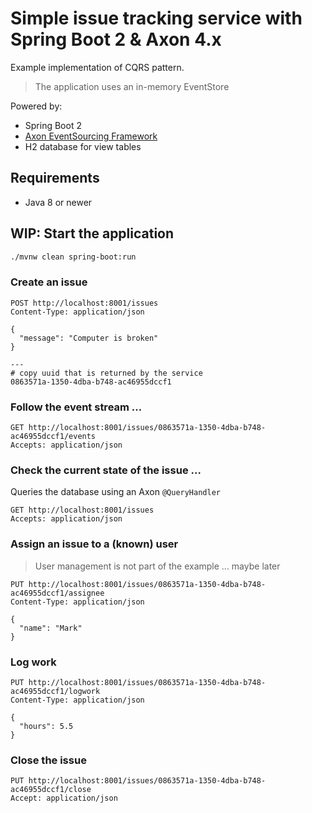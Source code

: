 # Simple issue tracking service with Spring Boot 2 & Axon 4.x

Example implementation of CQRS pattern.

> The application uses an in-memory EventStore

Powered by:
* Spring Boot 2
* [Axon EventSourcing Framework](https://axoniq.io/)
* H2 database for view tables 

## Requirements

* Java 8 or newer

## WIP: Start the application

```bash
./mvnw clean spring-boot:run
```

### Create an issue

```
POST http://localhost:8001/issues
Content-Type: application/json

{
  "message": "Computer is broken"
}

---
# copy uuid that is returned by the service
0863571a-1350-4dba-b748-ac46955dccf1
```

### Follow the event stream ...

```
GET http://localhost:8001/issues/0863571a-1350-4dba-b748-ac46955dccf1/events
Accepts: application/json
```


### Check the current state of the issue ...
Queries the database using an Axon `@QueryHandler`
```
GET http://localhost:8001/issues
Accepts: application/json
```


### Assign an issue to a (known) user
> User management is not part of the example ... maybe later
```
PUT http://localhost:8001/issues/0863571a-1350-4dba-b748-ac46955dccf1/assignee
Content-Type: application/json

{
  "name": "Mark"
}
```

### Log work
```
PUT http://localhost:8001/issues/0863571a-1350-4dba-b748-ac46955dccf1/logwork
Content-Type: application/json

{
  "hours": 5.5
}
```

### Close the issue
```
PUT http://localhost:8001/issues/0863571a-1350-4dba-b748-ac46955dccf1/close
Accept: application/json
```